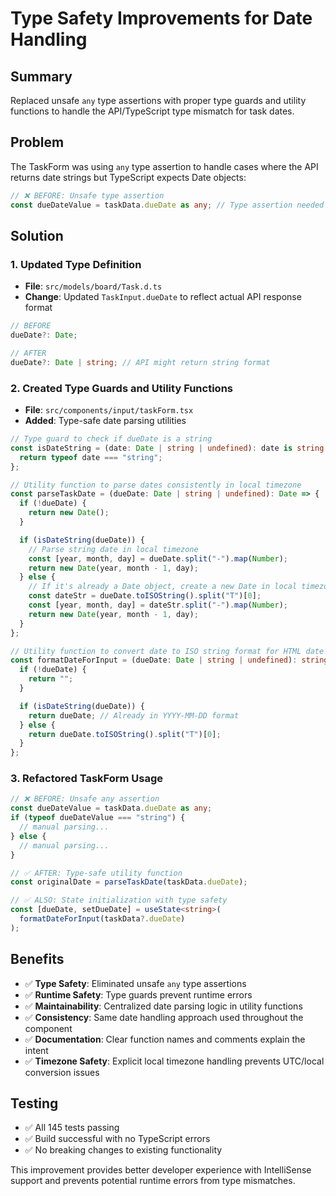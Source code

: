 # Type Safety Improvements for Date Handling

## Summary

Replaced unsafe `any` type assertions with proper type guards and utility functions to handle the API/TypeScript type mismatch for task dates.

## Problem

The TaskForm was using `any` type assertion to handle cases where the API returns date strings but TypeScript expects Date objects:

```typescript
// ❌ BEFORE: Unsafe type assertion
const dueDateValue = taskData.dueDate as any; // Type assertion needed due to API/type mismatch
```

## Solution

### 1. **Updated Type Definition**

- **File**: `src/models/board/Task.d.ts`
- **Change**: Updated `TaskInput.dueDate` to reflect actual API response format

```typescript
// BEFORE
dueDate?: Date;

// AFTER
dueDate?: Date | string; // API might return string format
```

### 2. **Created Type Guards and Utility Functions**

- **File**: `src/components/input/taskForm.tsx`
- **Added**: Type-safe date parsing utilities

```typescript
// Type guard to check if dueDate is a string
const isDateString = (date: Date | string | undefined): date is string => {
  return typeof date === "string";
};

// Utility function to parse dates consistently in local timezone
const parseTaskDate = (dueDate: Date | string | undefined): Date => {
  if (!dueDate) {
    return new Date();
  }

  if (isDateString(dueDate)) {
    // Parse string date in local timezone
    const [year, month, day] = dueDate.split("-").map(Number);
    return new Date(year, month - 1, day);
  } else {
    // If it's already a Date object, create a new Date in local timezone
    const dateStr = dueDate.toISOString().split("T")[0];
    const [year, month, day] = dateStr.split("-").map(Number);
    return new Date(year, month - 1, day);
  }
};

// Utility function to convert date to ISO string format for HTML date inputs
const formatDateForInput = (dueDate: Date | string | undefined): string => {
  if (!dueDate) {
    return "";
  }

  if (isDateString(dueDate)) {
    return dueDate; // Already in YYYY-MM-DD format
  } else {
    return dueDate.toISOString().split("T")[0];
  }
};
```

### 3. **Refactored TaskForm Usage**

```typescript
// ❌ BEFORE: Unsafe any assertion
const dueDateValue = taskData.dueDate as any;
if (typeof dueDateValue === "string") {
  // manual parsing...
} else {
  // manual parsing...
}

// ✅ AFTER: Type-safe utility function
const originalDate = parseTaskDate(taskData.dueDate);

// ✅ ALSO: State initialization with type safety
const [dueDate, setDueDate] = useState<string>(
  formatDateForInput(taskData?.dueDate)
);
```

## Benefits

- ✅ **Type Safety**: Eliminated unsafe `any` type assertions
- ✅ **Runtime Safety**: Type guards prevent runtime errors
- ✅ **Maintainability**: Centralized date parsing logic in utility functions
- ✅ **Consistency**: Same date handling approach used throughout the component
- ✅ **Documentation**: Clear function names and comments explain the intent
- ✅ **Timezone Safety**: Explicit local timezone handling prevents UTC/local conversion issues

## Testing

- ✅ All 145 tests passing
- ✅ Build successful with no TypeScript errors
- ✅ No breaking changes to existing functionality

This improvement provides better developer experience with IntelliSense support and prevents potential runtime errors from type mismatches.
